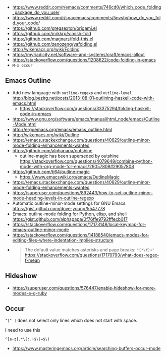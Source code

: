 - https://www.reddit.com/r/emacs/comments/746cd0/which_code_folding_package_do_you_use/
- https://www.reddit.com/r/spacemacs/comments/5nvsty/how_do_you_fold_your_code/
- https://github.com/gregsexton/origami.el
- https://github.com/mrkkrp/vimish-fold
- https://github.com/magnars/fold-this.el
- https://github.com/zenozeng/yafolding.el
- http://wikemacs.org/wiki/Folding
- https://myriadicity.net/software-and-systems/craft/emacs-allout
- https://stackoverflow.com/questions/1208622/code-folding-in-emacs
- `M-x occur`

## Emacs Outline

- Add new language with `outline-regexp` and `outline-level` http://blog.bezirg.net/posts/2013-08-01-outlining-haskell-code-with-emacs.html
  - https://stackoverflow.com/questions/33375294/folding-haskell-code-in-emacs
- https://www.gnu.org/software/emacs/manual/html_node/emacs/Outline-Mode.html
- http://ergoemacs.org/emacs/emacs_outline.html
- http://wikemacs.org/wiki/Outline
- https://emacs.stackexchange.com/questions/40629/outline-minor-mode-folding-enhancements-wanted
- https://github.com/alphapapa/outshine
  - outline-magic has been superseded by outshine https://stackoverflow.com/questions/4079648/combine-python-mode-with-org-mode-for-emacs/29057808#29057808
- https://github.com/tj64/outline-magic
  - https://www.emacswiki.org/emacs/OutlineMagic
- https://emacs.stackexchange.com/questions/40629/outline-minor-mode-folding-enhancements-wanted
- https://superuser.com/questions/892443/how-to-set-outline-minor-mode-heading-levels-in-outline-regexp
- Automatic outline-minor-mode settings for GNU Emacs https://gist.github.com/dove-young/5547778
- Emacs: outline-mode folding for Python, elisp, and shell https://gist.github.com/alphapapa/0f76ffe9792fffecb017
- https://stackoverflow.com/questions/17173148/local-keymap-for-emacs-outline-minor-mode
- https://stackoverflow.com/questions/14188540/emacs-modes-for-editing-files-where-indentation-implies-structure
- >The default value matches asterisks and page breaks: `"[*\f]+"` https://stackoverflow.com/questions/17170793/what-does-regex-f-mean

## Hideshow

- https://superuser.com/questions/576447/enable-hideshow-for-more-modes-e-g-ruby

## Occur

`^[^ ]` does not select only lines which does not start with space.

I need to use this

`^[a-z].*\(:.+$\|=$\)`

- https://www.masteringemacs.org/article/searching-buffers-occur-mode
